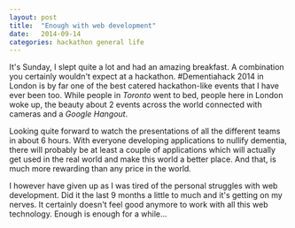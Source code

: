 ```yaml
---
layout: post
title:  "Enough with web development"
date:   2014-09-14
categories: hackathon general life
---
```


It's Sunday, I slept quite a lot and had an amazing breakfast. A combination you certainly wouldn't expect at a hackathon. #Dementiahack 2014 in London is by far one of the best catered hackathon-like events that I have ever been too. While people in _Toronto_ went to bed, people here in London woke up, the beauty about 2 events across the world connected with cameras and a _Google Hangout_.

Looking quite forward to watch the presentations of all the different teams in about 6 hours. With everyone developing applications to nullify dementia, there will probably be at least a couple of applications which will actually get used in the real world and make this world a better place. And that, is much more rewarding than any price in the world.

I however have given up as I was tired of the personal struggles with web development. Did it the last 9 months a little to much and it's getting on my nerves. It certainly doesn't feel good anymore to work with all this web technology. Enough is enough for a while...